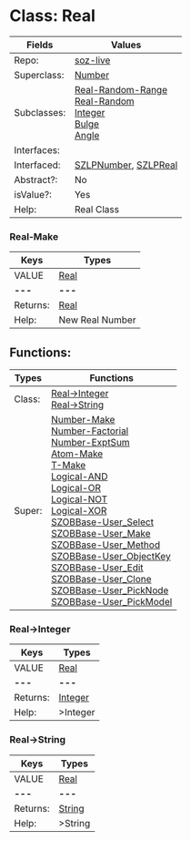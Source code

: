 
# Class:	Real

| Fields | Values |
| --------- | --------- |
| Repo: | [soz-live](/repos/soz-live.html) |
| Superclass: | [Number](Number.html) |
| Subclasses: | [Real-Random-Range](Real-Random-Range.html) <br> [Real-Random](Real-Random.html) <br> [Integer](Integer.html) <br> [Bulge](Bulge.html) <br> [Angle](Angle.html) |
| Interfaces: |  |
| Interfaced: | [SZLPNumber](SZLPNumber.html), [SZLPReal](SZLPReal.html) |
| Abstract?: | No |
| isValue?: | Yes |
| Help: | Real Class |

### Real-Make

| Keys | Types |
| --------- | --------- |
| VALUE | [Real](Real.html) |
| **---** | **---** |
| Returns: | [Real](Real.html) |
| Help: | New Real Number |


## Functions:

| Types | Functions |
| --------- | --------- |
| Class: | [Real->Integer](#Real->Integer) <br> [Real->String](#Real->String) |
| Super: | [Number-Make](Number.html) <br> [Number-Factorial](Number.html) <br> [Number-ExptSum](Number.html) <br> [Atom-Make](Atom.html) <br> [T-Make](T.html) <br> [Logical-AND](Logical.html) <br> [Logical-OR](Logical.html) <br> [Logical-NOT](Logical.html) <br> [Logical-XOR](Logical.html) <br> [SZOBBase-User_Select](SZOBBase.html) <br> [SZOBBase-User_Make](SZOBBase.html) <br> [SZOBBase-User_Method](SZOBBase.html) <br> [SZOBBase-User_ObjectKey](SZOBBase.html) <br> [SZOBBase-User_Edit](SZOBBase.html) <br> [SZOBBase-User_Clone](SZOBBase.html) <br> [SZOBBase-User_PickNode](SZOBBase.html) <br> [SZOBBase-User_PickModel](SZOBBase.html) |


### Real->Integer

| Keys | Types |
| --------- | --------- |
| VALUE | [Real](Real.html) |
| **---** | **---** |
| Returns: | [Integer](Integer.html) |
| Help: | >Integer |

### Real->String

| Keys | Types |
| --------- | --------- |
| VALUE | [Real](Real.html) |
| **---** | **---** |
| Returns: | [String](String.html) |
| Help: | >String |

